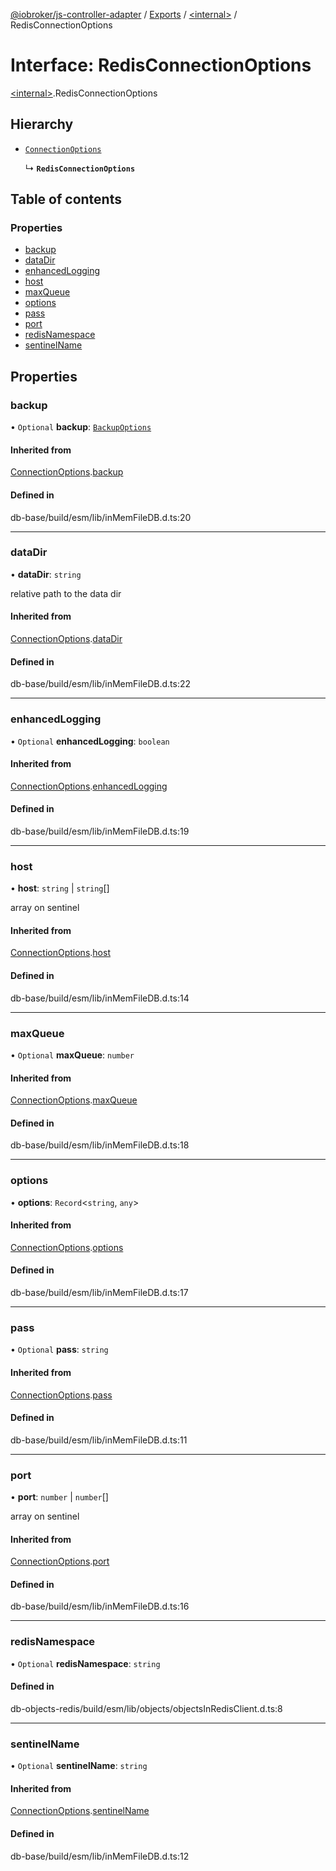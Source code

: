 [@iobroker/js-controller-adapter](../README.md) / [Exports](../modules.md) / [\<internal\>](../modules/internal_.md) / RedisConnectionOptions

# Interface: RedisConnectionOptions

[\<internal\>](../modules/internal_.md).RedisConnectionOptions

## Hierarchy

- [`ConnectionOptions`](internal_.ConnectionOptions.md)

  ↳ **`RedisConnectionOptions`**

## Table of contents

### Properties

- [backup](internal_.RedisConnectionOptions.md#backup)
- [dataDir](internal_.RedisConnectionOptions.md#datadir)
- [enhancedLogging](internal_.RedisConnectionOptions.md#enhancedlogging)
- [host](internal_.RedisConnectionOptions.md#host)
- [maxQueue](internal_.RedisConnectionOptions.md#maxqueue)
- [options](internal_.RedisConnectionOptions.md#options)
- [pass](internal_.RedisConnectionOptions.md#pass)
- [port](internal_.RedisConnectionOptions.md#port)
- [redisNamespace](internal_.RedisConnectionOptions.md#redisnamespace)
- [sentinelName](internal_.RedisConnectionOptions.md#sentinelname)

## Properties

### backup

• `Optional` **backup**: [`BackupOptions`](internal_.BackupOptions.md)

#### Inherited from

[ConnectionOptions](internal_.ConnectionOptions.md).[backup](internal_.ConnectionOptions.md#backup)

#### Defined in

db-base/build/esm/lib/inMemFileDB.d.ts:20

___

### dataDir

• **dataDir**: `string`

relative path to the data dir

#### Inherited from

[ConnectionOptions](internal_.ConnectionOptions.md).[dataDir](internal_.ConnectionOptions.md#datadir)

#### Defined in

db-base/build/esm/lib/inMemFileDB.d.ts:22

___

### enhancedLogging

• `Optional` **enhancedLogging**: `boolean`

#### Inherited from

[ConnectionOptions](internal_.ConnectionOptions.md).[enhancedLogging](internal_.ConnectionOptions.md#enhancedlogging)

#### Defined in

db-base/build/esm/lib/inMemFileDB.d.ts:19

___

### host

• **host**: `string` \| `string`[]

array on sentinel

#### Inherited from

[ConnectionOptions](internal_.ConnectionOptions.md).[host](internal_.ConnectionOptions.md#host)

#### Defined in

db-base/build/esm/lib/inMemFileDB.d.ts:14

___

### maxQueue

• `Optional` **maxQueue**: `number`

#### Inherited from

[ConnectionOptions](internal_.ConnectionOptions.md).[maxQueue](internal_.ConnectionOptions.md#maxqueue)

#### Defined in

db-base/build/esm/lib/inMemFileDB.d.ts:18

___

### options

• **options**: `Record`\<`string`, `any`\>

#### Inherited from

[ConnectionOptions](internal_.ConnectionOptions.md).[options](internal_.ConnectionOptions.md#options)

#### Defined in

db-base/build/esm/lib/inMemFileDB.d.ts:17

___

### pass

• `Optional` **pass**: `string`

#### Inherited from

[ConnectionOptions](internal_.ConnectionOptions.md).[pass](internal_.ConnectionOptions.md#pass)

#### Defined in

db-base/build/esm/lib/inMemFileDB.d.ts:11

___

### port

• **port**: `number` \| `number`[]

array on sentinel

#### Inherited from

[ConnectionOptions](internal_.ConnectionOptions.md).[port](internal_.ConnectionOptions.md#port)

#### Defined in

db-base/build/esm/lib/inMemFileDB.d.ts:16

___

### redisNamespace

• `Optional` **redisNamespace**: `string`

#### Defined in

db-objects-redis/build/esm/lib/objects/objectsInRedisClient.d.ts:8

___

### sentinelName

• `Optional` **sentinelName**: `string`

#### Inherited from

[ConnectionOptions](internal_.ConnectionOptions.md).[sentinelName](internal_.ConnectionOptions.md#sentinelname)

#### Defined in

db-base/build/esm/lib/inMemFileDB.d.ts:12
